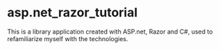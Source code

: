 ﻿# asp.net_razor_tutorial
This is a library application created with ASP.net, Razor and C#, used to refamiliarize myself with the technologies.
